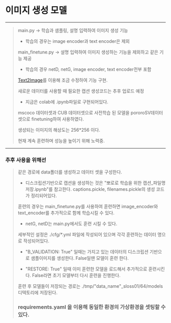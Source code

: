 # 이미지 생성 모델
---
> main.py -> 학습과 샘플링, 설명 입력하여 이미지 생성 기능
> - 학습의 경우는 image encoder과 text encoder은 제외
> 
> main_finetune.py -> 설명 입력하여 이미지 생성하는 기능을 제외하고 같은 기능 제공
> - 학습의 경우 netD, netG, image encoder, text encoder전부 포함
> 
> [Text2Image](https://github.com/wtliao/text2image)를 이용해 조금 수정하여 기능 구현.
> 
> 새로운 데이터를 사용할 때 필요한 캡션 생성코드는 추후 업로드 예정
> - 지금은 colab에 .ipynb파일로 구현되어있다.
> 
> mscoco 데이터셋과 CUB 데이터셋으로 사전학습 된 모델을 pororoSV데이터셋으로 finetuning하여 사용하였다.
> 
> 생성되는 이미지의 해상도는 256*256 이다.
> 
> 현재 계속 훈련하며 성능을 높이기 위해 노력중.
---
### 추후 사용을 위해선
>
> 같은 경로에 data폴더를 생성하고 데이터 셋을 구성한다.
> - 디스크립션기반으로 캡션을 생성하는 것은 "뽀로로 학습을 위한 캡션_파일명 저장.ipynb"를 참고한다. captions.pickle, filenames.pickle의 생성 코드가 정리되어있다.
> 
> 훈련의 경우는 main_finetune.py를 사용하여 훈련하면 image_encoder와 text_encoder를 추가적으로 함께 학습시킬 수 있다.
> -  netG, netD는 main.py에서도 훈련 시킬 수 있다.
> 
> 세부적인 설정은 ./cfg/*.yml 파일에 작성되어 있으며 각각 훈련하는 데이터 명으로 작성되어있다.
> - "B_VALIDATION: True" 일때는 가지고 있는 데이터의 디스크립션 기반으로 샘플이미지를 생성한다. False일땐 모델이 훈련 한다.
>  
> - "RESTORE: True" 일때 이미 훈련한 모델을 로드해서 추가적으로 훈련시킨다. False라면 초기 모델부터 다시 훈련을 진행한다.
>  
> 훈련 후 모델들이 저장되는 경로는 ./tmp/"data_name"_sloss01/64/models 디텍토리에 저장된다.
> 
> ### requirements.yaml 을 이용해 동일한 환경의 가상환경을 셋팅할 수 있다.
> 
> 
> 
